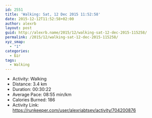 ```yaml
---
id: 2551
title: 'Walking: Sat, 12 Dec 2015 11:52:58'
date: 2015-12-12T11:52:58+02:00
author: alexrb
layout: post
guid: http://alexrb.name/2015/12/walking-sat-12-dec-2015-115258/
permalink: /2015/12/walking-sat-12-dec-2015-115258/
xyz_smap:
  - "1"
categories:
  - Біг
tags:
  - Walking
---
```

<ul class="rk-list">
  <li class="rk-activity">
    Activity: Walking
  </li>
  <li class="rk-distance">
    Distance: 3.4 km
  </li>
  <li class="rk-duration">
    Duration: 00:30:22
  </li>
  <li class="rk-avg-pace">
    Average Pace: 08:55 min/km
  </li>
  <li class="rk-calories">
    Calories Burned: 186
  </li>
  <li class="rk-activity-link">
    Activity Link: <a href="https://runkeeper.com/user/alexriabtsev/activity/704200876">https://runkeeper.com/user/alexriabtsev/activity/704200876</a>
  </li>
</ul>